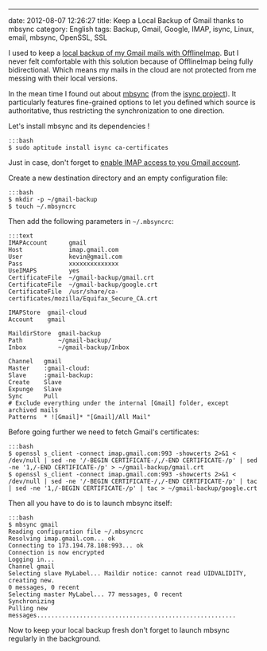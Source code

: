 ---
date: 2012-08-07 12:26:27
title: Keep a Local Backup of Gmail thanks to mbsync
category: English
tags: Backup, Gmail, Google, IMAP, isync, Linux, email, mbsync, OpenSSL, SSL

I used to keep a [local backup of my Gmail mails with OfflineImap](http://kevin.deldycke.com/2012/05/backup-gmail-offlineimap/). But I never felt comfortable with this solution because of OfflineImap being fully bidirectional. Which means my mails in the cloud are not protected from me messing with their local versions.

In the mean time I found out about [mbsync](http://isync.sourceforge.net/mbsync.html) (from the [isync project](https://sourceforge.net/projects/isync/)). It particularly features fine-grained options to let you defined which source is authoritative, thus restricting the synchronization to one direction.

Let's install mbsync and its dependencies !

    :::bash
    $ sudo aptitude install isync ca-certificates

Just in case, don't forget to [enable IMAP access to you Gmail account](http://support.google.com/mail/bin/answer.py?hl=en&answer=77695).

Create a new destination directory and an empty configuration file:

    :::bash
    $ mkdir -p ~/gmail-backup
    $ touch ~/.mbsyncrc

Then add the following parameters in `~/.mbsyncrc`:

    :::text
    IMAPAccount      gmail
    Host             imap.gmail.com
    User             kevin@gmail.com
    Pass             xxxxxxxxxxxxxx
    UseIMAPS         yes
    CertificateFile  ~/gmail-backup/gmail.crt
    CertificateFile  ~/gmail-backup/google.crt
    CertificateFile  /usr/share/ca-certificates/mozilla/Equifax_Secure_CA.crt

    IMAPStore  gmail-cloud
    Account    gmail

    MaildirStore  gmail-backup
    Path          ~/gmail-backup/
    Inbox         ~/gmail-backup/Inbox

    Channel   gmail
    Master    :gmail-cloud:
    Slave     :gmail-backup:
    Create    Slave
    Expunge   Slave
    Sync      Pull
    # Exclude everything under the internal [Gmail] folder, except archived mails
    Patterns  * ![Gmail]* "[Gmail]/All Mail"

Before going further we need to fetch Gmail's certificates:

    :::bash
    $ openssl s_client -connect imap.gmail.com:993 -showcerts 2>&1 < /dev/null | sed -ne '/-BEGIN CERTIFICATE-/,/-END CERTIFICATE-/p' | sed -ne '1,/-END CERTIFICATE-/p' > ~/gmail-backup/gmail.crt
    $ openssl s_client -connect imap.gmail.com:993 -showcerts 2>&1 < /dev/null | sed -ne '/-BEGIN CERTIFICATE-/,/-END CERTIFICATE-/p' | tac | sed -ne '1,/-BEGIN CERTIFICATE-/p' | tac > ~/gmail-backup/google.crt

Then all you have to do is to launch mbsync itself:

    :::bash
    $ mbsync gmail
    Reading configuration file ~/.mbsyncrc
    Resolving imap.gmail.com... ok
    Connecting to 173.194.78.108:993... ok
    Connection is now encrypted
    Logging in...
    Channel gmail
    Selecting slave MyLabel... Maildir notice: cannot read UIDVALIDITY, creating new.
    0 messages, 0 recent
    Selecting master MyLabel... 77 messages, 0 recent
    Synchronizing
    Pulling new messages........................................................

Now to keep your local backup fresh don't forget to launch mbsync regularly in the background.
